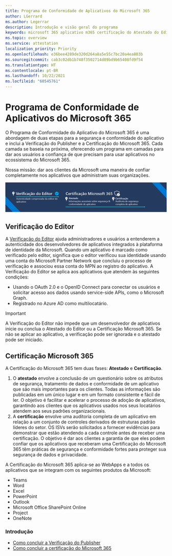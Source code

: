 ```yaml
---
title: Programa de Conformidade de Aplicativos do Microsoft 365
author: LGerrard
ms.author: Legerrar
description: Introdução e visão geral do programa
keywords: microsoft 365 aplicativo m365 certificação do Atestado do Editor
ms.topic: overview
ms.service: attestation
localization_priority: Priority
ms.openlocfilehash: e36bee4289de320d264a8a5e55c7bc20a4ea803b
ms.sourcegitcommit: cab3c02db1b748f3502714d89bd9b65408fd9f54
ms.translationtype: HT
ms.contentlocale: pt-BR
ms.lasthandoff: 10/22/2021
ms.locfileid: "60545761"
---
```

# <a name="microsoft-365-app-compliance-program"></a>Programa de Conformidade de Aplicativos do Microsoft 365

O Programa de Conformidade do Aplicativo do Microsoft 365 é uma abordagem de duas etapas para a segurança e conformidade do aplicativo e inclui a Verificação do Publisher e a Certificação do Microsoft 365. Cada camada se baseia na próxima, oferecendo um programa em camadas para dar aos usuários a confiança de que precisam para usar aplicativos no ecossistema do Microsoft 365.  

Nossa missão: dar aos clientes da Microsoft uma maneira de confiar completamente nos aplicativos que administram suas organizações.

![Abordagem de 2 camadas para a Conformidade de Aplicativos](media/Microsoft365AppComplianceBanner.png)

## <a name="publisher-verification"></a>Verificação do Editor

A [Verificação do Editor](https://docs.microsoft.com/azure/active-directory/develop/publisher-verification-overview) ajuda administradores e usuários a entenderem a autenticidade dos desenvolvedores de aplicativos integrados à plataforma de identidade da Microsoft. Quando um aplicativo é marcado como verificado pelo editor, significa que o editor verificou sua identidade usando uma conta do Microsoft Partner Network que concluiu o processo de verificação e associou essa conta do MPN ao registro do aplicativo.
A Verificação do Editor se aplica aos aplicativos que atendem às seguintes condições:  
- Usando o OAuth 2.0 e o OpenID Connect para conectar os usuários e solicitar acesso aos dados usando service-side APIs, como o Microsoft Graph. 
- Registrado no Azure AD como multilocatário.  

> [!IMPORTANT]
> A Verificação do Editor não impede que um desenvolvedor de aplicativos inicie ou conclua o Atestado do Editor ou a Certificação Microsoft 365. Se não se aplicar ao aplicativo, a verificação pode ser ignorada e o atestado pode ser iniciado.

## <a name="microsoft-365-certification"></a>Certificação Microsoft 365
A Certificação do Microsoft 365 tem duas fases: **Atestado** e **Certificação**.
1.  O **atestado** envolve a conclusão de um questionário sobre os atributos de segurança, tratamento de dados e conformidade de um aplicativo que são mais importantes para os clientes. Todas as informações são publicadas em um único lugar e em um formato consistente e fácil de ler. O objetivo é facilitar e acelerar o processo de adoção de aplicativos, garantindo aos clientes que os aplicativos usados nos seus locatários atendem aos seus padrões organizacionais.
1.  A **certificação** envolve uma auditoria completa de um aplicativo em relação a um conjunto de controles derivados de estruturas padrão líderes do setor. OS ISVs serão solicitados a fornecer evidências para demonstrar que estão atendendo a cada controle antes de receber uma certificação. O objetivo é dar aos clientes a garantia de que eles podem confiar que os aplicativos que receberam uma Certificação do Microsoft 365 têm práticas de segurança e conformidade fortes para proteger sua segurança de dados e privacidade.


A Certificação do Microsoft 365 aplica-se ao WebApps e a todos os aplicativos que se integram com os seguintes produtos da Microsoft:
-   Teams
-   Word
-   Excel
-   PowerPoint 
-   Outlook
- Microsoft Office SharePoint Online
- Project
- OneNote

### <a name="get-started"></a>Introdução
- [Como concluir a Verificação do Publisher](https://docs.microsoft.com/en-us/azure/active-directory/develop/mark-app-as-publisher-verified)
- [Como concluir a certificação do Microsoft 365](https://docs.microsoft.com/en-us/microsoft-365-app-certification/docs/certification)

